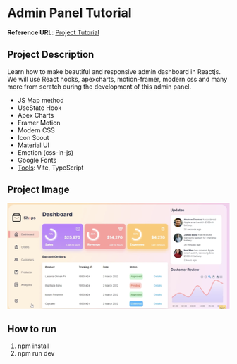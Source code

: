 # Admin Panel Tutorial

**Reference URL**: [Project Tutorial](https://youtu.be/K7vHoUwClaM?si=dVlJbULvtF7cPXV0 "Go watch the tutorial")

## Project Description

Learn how to make beautiful and responsive admin dashboard in Reactjs. We will use React hooks, apexcharts, motion-framer, modern css and many more from scratch during the development of this admin panel.

- JS Map method
- UseState Hook
- Apex Charts
- Framer Motion
- Modern CSS
- Icon Scout
- Material UI
- Emotion (css-in-js)
- Google Fonts
- <u>Tools</u>: Vite, TypeScript

## Project Image

![Admin Panel Project Image](public/admin-panel_project-image.png)

## How to run

1. npm install
2. npm run dev
